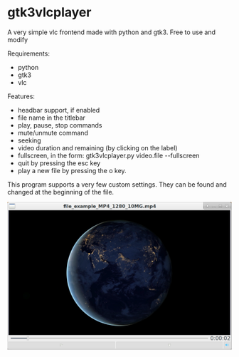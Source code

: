 # gtk3vlcplayer
A very simple vlc frontend made with python and gtk3.
Free to use and modify

Requirements:
- python
- gtk3
- vlc

Features:
- headbar support, if enabled
- file name in the titlebar
- play, pause, stop commands
- mute/unmute command
- seeking
- video duration and remaining (by clicking on the label)
- fullscreen, in the form: gtk3vlcplayer.py video.file --fullscreen
- quit by pressing the esc key
- play a new file by pressing the o key.

This program supports a very few custom settings. They can be found and changed at the beginning of the file.

![My image](https://github.com/frank038/gtk2vlcplayer/blob/main/screenshot.png)
